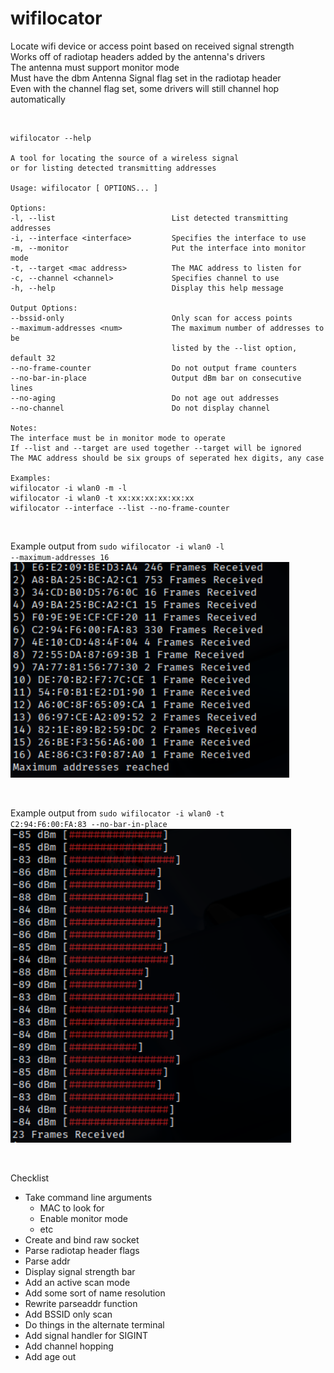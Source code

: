 # wifilocator
Locate wifi device or access point based on received signal strength  
Works off of radiotap headers added by the antenna's drivers  
The antenna must support monitor mode  
Must have the dbm Antenna Signal flag set in the radiotap header  
Even with the channel flag set, some drivers will still channel hop automatically  

<br>

```
wifilocator --help

A tool for locating the source of a wireless signal
or for listing detected transmitting addresses

Usage: wifilocator [ OPTIONS... ]

Options:
-l, --list			              	List detected transmitting addresses
-i, --interface <interface>	  		Specifies the interface to use
-m, --monitor			            Put the interface into monitor mode
-t, --target <mac address>	  		The MAC address to listen for
-c, --channel <channel>		    	Specifies channel to use
-h, --help			              	Display this help message

Output Options:
--bssid-only			          	Only scan for access points
--maximum-addresses <num>	  		The maximum number of addresses to be
				                    listed by the --list option, default 32
--no-frame-counter		      		Do not output frame counters
--no-bar-in-place		        	Output dBm bar on consecutive lines
--no-aging			            	Do not age out addresses
--no-channel			          	Do not display channel

Notes:
The interface must be in monitor mode to operate
If --list and --target are used together --target will be ignored
The MAC address should be six groups of seperated hex digits, any case

Examples:
wifilocator -i wlan0 -m -l
wifilocator -i wlan0 -t xx:xx:xx:xx:xx:xx
wifilocator --interface --list --no-frame-counter
```

<br>

Example output from <code>sudo wifilocator -i wlan0 -l --maximum-addresses 16</code>  
![List Example](/img/listaddr.png)

<br>

Example output from <code>sudo wifilocator -i wlan0 -t C2:94:F6:00:FA:83 --no-bar-in-place</code>  
![Scan Example](/img/locaddr.png)

<br>

Checklist
- Take command line arguments
  - MAC to look for
  - Enable monitor mode
  - etc
- Create and bind raw socket
- Parse radiotap header flags
- Parse addr
- Display signal strength bar
- Add an active scan mode
- Add some sort of name resolution
- Rewrite parseaddr function
- Add BSSID only scan
- Do things in the alternate terminal
- Add signal handler for SIGINT
- Add channel hopping
- Add age out
